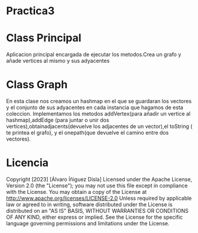 # Practica3

# Class Principal
Aplicacion principal encargada de  ejecutar los metodos.Crea un grafo
y añade vertices al mismo y sus adyacentes

# Class Graph
En esta clase nos creamos un hashmap en el que se guardaran los vectores y el
conjunto de sus adyacentes en cada instancia que hagamos de esta coleccion.
Implementamos los metodos addVertex(para añadir un vertice al hashmap),addEdge
(para juntar o unir dos vertices),obtainadjacents(devuelve los adjacentes de un 
vector),el toString ( te printea el grafo), y el onepath(que devuelve el camino entre 
dos vectores).



# Licencia
Copyright [2023] [Álvaro Íñiguez Disla] Licensed under the Apache License,
Version 2.0 (the "License"); you may not use this file except in compliance
with the License. You may obtain a copy of the License at
http://www.apache.org/licenses/LICENSE-2.0 Unless required by applicable law
or agreed to in writing, software distributed under the License is distributed
on an "AS IS" BASIS, WITHOUT WARRANTIES OR CONDITIONS OF ANY KIND, either
express or implied. See the License for the specific language governing 
permissions and limitations under the License.


